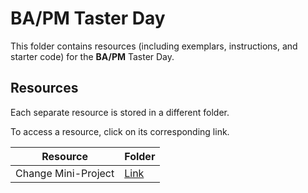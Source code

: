 # BA/PM Taster Day

This folder contains resources (including exemplars, instructions, and starter code) for the **BA/PM** Taster Day.

## Resources

Each separate resource is stored in a different folder.

To access a resource, click on its corresponding link. 

| Resource | Folder |
| --- | --- |
| Change Mini-Project | [Link](./change-mini-project/README.md) |
